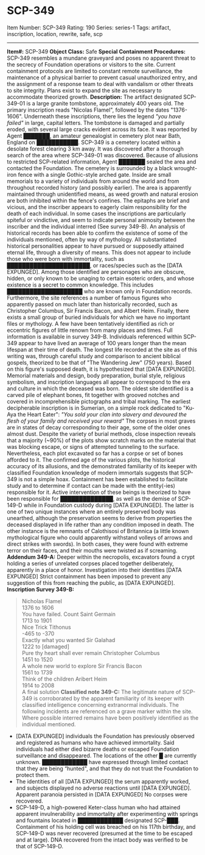 # SCP-349
Item Number: SCP-349
Rating: 190
Series: series-1
Tags: artifact, inscription, location, rewrite, safe, scp

---

**Item#:** SCP-349
**Object Class:** Safe
**Special Containment Procedures:** SCP-349 resembles a mundane graveyard and poses no apparent threat to the secrecy of Foundation operations or visitors to the site. Current containment protocols are limited to constant remote surveillance, the maintenance of a physical barrier to prevent casual unauthorized entry, and the assignment of a response team to deal with vandalism or other threats to site integrity. Plans exist to expand the site as necessary to accommodate theorized growth.
**Description:** The artifact designated SCP-349-01 is a large granite tombstone, approximately 400 years old. The primary inscription reads "Nicolas Flamel", followed by the dates "1376-1606". Underneath these inscriptions, there lies the legend _"you have failed"_ in large, capital letters. The tombstone is damaged and partially eroded, with several large cracks evident across its face. It was reported by Agent ███████, an amateur genealogist in cemetery plot near Bath, England on ███████████.
SCP-349 is a cemetery located within a desolate forest clearing 3 km away. It was discovered after a thorough search of the area where SCP-349-01 was discovered. Because of allusions to restricted SCP-related information, Agent ███████ sealed the area and contacted the Foundation.
The cemetery is surrounded by a black wrought-iron fence with a single Gothic-style arched gate. Inside are small memorials to a variety of individuals from around the world and from throughout recorded history (and possibly earlier). The area is apparently maintained through unidentified means, as weed growth and natural erosion are both inhibited within the fence's confines. The epitaphs are brief and vicious, and the inscriber appears to eagerly claim responsibility for the death of each individual. In some cases the inscriptions are particularly spiteful or vindictive, and seem to indicate personal animosity between the inscriber and the individual interred (See survey 349-B).
An analysis of historical records has been able to confirm the existence of some of the individuals mentioned, often by way of mythology. All substantiated historical personalities appear to have pursued or supposedly attained eternal life, through a diversity of means. This does not appear to include those who were born with immortality, such as ██████████████████████, or races/species such as the [DATA EXPUNGED]. Among those identified are personages who are obscure, hidden, or only known to be unaging to certain esoteric orders, and whose existence is a secret to common knowledge. This includes ████████████████████ who are known only in Foundation records. Furthermore, the site references a number of famous figures who apparently passed on much later than historically recorded, such as Christopher Columbus, Sir Francis Bacon, and Albert Heim.
Finally, there exists a small group of buried individuals for which we have no important files or mythology. A few have been tentatively identified as rich or eccentric figures of little renown from many places and times. Full information is available in survey 349-B.
Individuals referenced within SCP-349 appear to have lived an average of 100 years longer than the mean lifespan at their time of death. The longest life recorded at the site as of this writing was, through careful study and comparison to ancient biblical gospels, theorized to be that of "The Wandering Jew" (750 years). Based on this figure's supposed death, it is hypothesized that [DATA EXPUNGED].
Memorial materials and design, body preparation, burial style, religious symbolism, and inscription languages all appear to correspond to the era and culture in which the deceased was born. The oldest site identified is a carved pile of elephant bones, fit together with grooved notches and covered in incomprehensible pictographs and tribal marking. The earliest decipherable inscription is in Sumerian, on a simple rock dedicated to "Ku-Aya the Heart Eater": _"You sold your clan into slavery and devoured the flesh of your family and received your reward"_ The corpses in most graves are in states of decay corresponding to their age, some of the older ones almost dust. Despite the variety of burial methods, close inspection reveals that a majority (~90%) of the plots show scratch marks on the material that was blocking escape, or signs of attempted tunneling to the surface. Nevertheless, each plot excavated so far has a corpse or set of bones afforded to it.
The confirmed age of the various plots, the historical accuracy of its allusions, and the demonstrated familiarity of its keeper with classified Foundation knowledge of modern immortals suggests that SCP-349 is not a simple hoax. Containment has been established to facilitate study and to determine if contact can be made with the entity(-ies) responsible for it. Active intervention of these beings is theorized to have been responsible for ██████████████, as well as the demise of SCP-149-D while in Foundation custody during [DATA EXPUNGED].
The latter is one of two unique instances where an entirely preserved body was unearthed, although the preservation seems to derive from properties the deceased displayed in life rather than any condition imposed in death. The other instance is the remnants of Calothisosi of Britannica (a little known mythological figure who could apparently withstand volleys of arrows and direct strikes with swords). In both cases, they were found with extreme terror on their faces, and their mouths were twisted as if screaming.
**Addendum 349-A:** Deeper within the necropolis, excavators found a crypt holding a series of unrelated corpses placed together deliberately, apparently in a place of honor. Investigation into their identities [DATA EXPUNGED] Strict containment has been imposed to prevent any suggestion of this from reaching the public, as [DATA EXPUNGED].
**Inscription Survey 349-B:**
> Nicholas Flamel  
>  1376 to 1606  
>  You have failed.
> Count Saint Germain  
>  1713 to 1901  
>  Nice Trick
> Tithonus  
>  -465 to -370  
>  Exactly what you wanted
> Sir Galahad  
>  1222 to [damaged]  
>  Pure thy heart shall ever remain
> Christopher Columbus  
>  1451 to 1520  
>  A whole new world to explore
> Sir Francis Bacon  
>  1561 to 1739  
>  Think of the children
> Aribert Heim  
>  1914 to 2008  
>  A final solution
**Classified note 349-C:** The legitimate nature of SCP-349 is corroborated by the apparent familiarity of its keeper with classified intelligence concerning extranormal individuals. The following incidents are referenced on a grave marker within the site. Where possible interred remains have been positively identified as the individual mentioned.
  * [DATA EXPUNGED] individuals the Foundation has previously observed and registered as humans who have achieved immortality. Said individuals had either died bizarre deaths or escaped Foundation surveillance and disappeared. The locations of the other █ are currently unknown. ████████████ have expressed through limited contact that they are being “hunted", and that they do not trust the Foundation to protect them.
  * The identities of all [DATA EXPUNGED] the serum apparently worked, and subjects displayed no adverse reactions until [DATA EXPUNGED]. Apparent paranoia persisted in [DATA EXPUNGED] No corpses were recovered.
  * SCP-149-D, a high-powered Keter-class human who had attained apparent invulnerability and immortality after experimenting with springs and fountains located in ████████████ designated SCP-███. Containment of his holding cell was breached on his 117th birthday, and SCP-149-D was never recovered (presumed at the time to be escaped and at large). DNA recovered from the intact body was verified to be that of SCP-149-D.